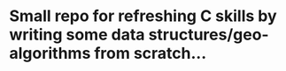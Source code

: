 # Small repo for refreshing C skills by writing some data structures/geo-algorithms from scratch...

